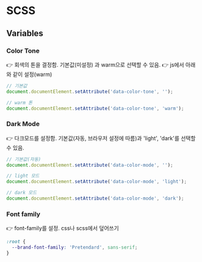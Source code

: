 # SCSS

## Variables

### Color Tone

👉 회색의 톤을 결정함. 기본값(미설정) 과 warm으로 선택할 수 있음.
👉 js에서 아래와 같이 설정(warm)

```js
// 기본값
document.documentElement.setAttribute('data-color-tone', '');

// warm 톤
document.documentElement.setAttribute('data-color-tone', 'warm');
```

### Dark Mode

👉 다크모드를 설정함. 기본값(자동, 브라우저 설정에 따름)과 'light', 'dark'를 선택할 수 있음.

```js
// 기본값(자동)
document.documentElement.setAttribute('data-color-mode', '');

// light 모드
document.documentElement.setAttribute('data-color-mode', 'light');

// dark 모드
document.documentElement.setAttribute('data-color-mode', 'dark');
```

### Font family

👉 font-family를 설정. css나 scss에서 덮어쓰기

```css
:root {
  --brand-font-family: 'Pretendard', sans-serif;
}
```
